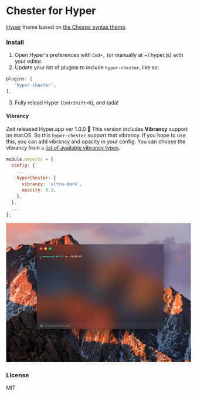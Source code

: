 # Chester for Hyper

[Hyper](https://hyper.is) theme based on [the Chester syntax theme](https://github.com/csutter/chester-atom-syntax).

### Install

1. Open Hyper's preferences with `Cmd+,` (or manually at ~/.hyper.js) with your editor.
2. Update your list of plugins to include `hyper-chester`, like so:

  ```js
  plugins: [
    'hyper-chester',
  ],
  ```
3. Fully reload Hyper (`Cmd+Shift+R`), and tada!

#### Vibrancy

Zeit released Hyper.app ver 1.0.0 🎉
This version includes **Vibrancy** support on macOS. So this `hyper-chester` support that vibrancy.
If you hope to use this, you can add vibrancy and opacity in your config.
You can choose the vibrancy from a [list of available vibrancy types](0https://github.com/electron/electron/blob/master/docs/api/browser-window.md#winsetvibrancytype-macos).

```js
module.exports = {
  config: {
    ...
    hyperChester: {
      vibrancy: 'ultra-dark',
      opacity: 0.3,
    },
  },
  ...
};
```

![vibrancy](./hyper-chester-vibrancy.png)

### License

MIT
